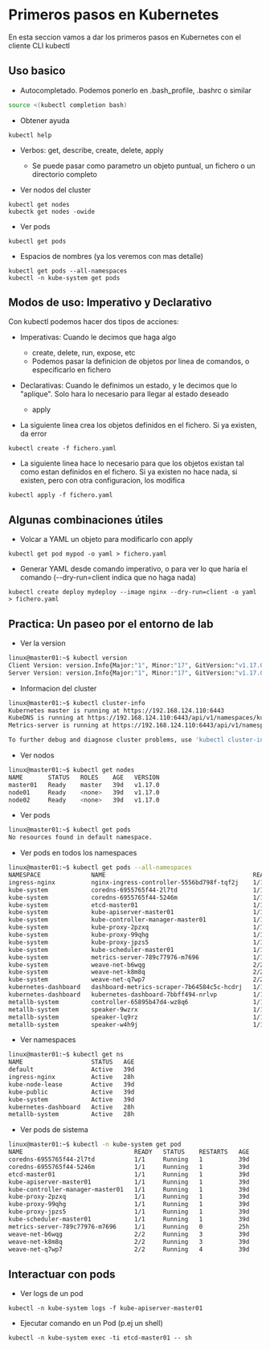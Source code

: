 # Primeros pasos en Kubernetes

En esta seccion vamos a dar los primeros pasos en Kubernetes con el cliente CLI kubectl

## Uso basico

  * Autocompletado. Podemos ponerlo en .bash_profile, .bashrc o similar

```bash
source <(kubectl completion bash)
```

  * Obtener ayuda

```
kubectl help
```

  * Verbos: get, describe, create, delete, apply
    * Se puede pasar como parametro un objeto puntual, un fichero o un directorio completo

  * Ver nodos del cluster

```
kubectl get nodes
kubectk get nodes -owide
```

  * Ver pods

```
kubectl get pods
```

  * Espacios de nombres (ya los veremos con mas detalle)

```
kubectl get pods --all-namespaces
kubectl -n kube-system get pods
```

## Modos de uso: Imperativo y Declarativo

Con kubectl podemos hacer dos tipos de acciones:

  * Imperativas: Cuando le decimos que haga algo
    * create, delete, run, expose, etc
    * Podemos pasar la definicion de objetos por linea de comandos, o especificarlo en fichero
  * Declarativas: Cuando le definimos un estado, y le decimos que lo "aplique". Solo hara lo necesario para llegar al estado deseado
    * apply

  * La siguiente linea crea los objetos definidos en el fichero. Si ya existen, da error

```
kubectl create -f fichero.yaml
```
  * La siguiente linea hace lo necesario para que los objetos existan tal como estan definidos en el fichero. Si ya existen no hace nada, si existen, pero con otra configuracion, los modifica

```
kubectl apply -f fichero.yaml
```

## Algunas combinaciones útiles

  * Volcar a YAML un objeto para modificarlo con apply

```
kubectl get pod mypod -o yaml > fichero.yaml
```

  * Generar YAML desde comando imperativo, o para ver lo que haría el comando (--dry-run=client indica que no haga nada)

```
kubectl create deploy mydeploy --image nginx --dry-run=client -o yaml > fichero.yaml
```

## Practica: Un paseo por el entorno de lab

  * Ver la version

```bash
linux@master01:~$ kubectl version 
Client Version: version.Info{Major:"1", Minor:"17", GitVersion:"v1.17.0", GitCommit:"70132b0f130acc0bed193d9ba59dd186f0e634cf", GitTreeState:"clean", BuildDate:"2019-12-07T21:20:10Z", GoVersion:"go1.13.4", Compiler:"gc", Platform:"linux/amd64"}
Server Version: version.Info{Major:"1", Minor:"17", GitVersion:"v1.17.0", GitCommit:"70132b0f130acc0bed193d9ba59dd186f0e634cf", GitTreeState:"clean", BuildDate:"2019-12-07T21:12:17Z", GoVersion:"go1.13.4", Compiler:"gc", Platform:"linux/amd64"}
```

  * Informacion del cluster

```bash
linux@master01:~$ kubectl cluster-info 
Kubernetes master is running at https://192.168.124.110:6443
KubeDNS is running at https://192.168.124.110:6443/api/v1/namespaces/kube-system/services/kube-dns:dns/proxy
Metrics-server is running at https://192.168.124.110:6443/api/v1/namespaces/kube-system/services/https:metrics-server:/proxy

To further debug and diagnose cluster problems, use 'kubectl cluster-info dump'.
```

  * Ver nodos

```bash
linux@master01:~$ kubectl get nodes
NAME       STATUS   ROLES    AGE   VERSION
master01   Ready    master   39d   v1.17.0
node01     Ready    <none>   39d   v1.17.0
node02     Ready    <none>   39d   v1.17.0
```

  * Ver pods

```bash
linux@master01:~$ kubectl get pods
No resources found in default namespace.
```

  * Ver pods en todos los namespaces

```bash
linux@master01:~$ kubectl get pods --all-namespaces
NAMESPACE              NAME                                         READY   STATUS    RESTARTS   AGE
ingress-nginx          nginx-ingress-controller-5556bd798f-tqf2j    1/1     Running   0          28h
kube-system            coredns-6955765f44-2l7td                     1/1     Running   1          39d
kube-system            coredns-6955765f44-5246m                     1/1     Running   1          39d
kube-system            etcd-master01                                1/1     Running   1          39d
kube-system            kube-apiserver-master01                      1/1     Running   1          39d
kube-system            kube-controller-manager-master01             1/1     Running   1          39d
kube-system            kube-proxy-2pzxq                             1/1     Running   1          39d
kube-system            kube-proxy-99qhg                             1/1     Running   1          39d
kube-system            kube-proxy-jpzs5                             1/1     Running   1          39d
kube-system            kube-scheduler-master01                      1/1     Running   1          39d
kube-system            metrics-server-789c77976-m7696               1/1     Running   0          25h
kube-system            weave-net-b6wqg                              2/2     Running   3          39d
kube-system            weave-net-k8m8q                              2/2     Running   3          39d
kube-system            weave-net-q7wp7                              2/2     Running   4          39d
kubernetes-dashboard   dashboard-metrics-scraper-7b64584c5c-hcdrj   1/1     Running   0          28h
kubernetes-dashboard   kubernetes-dashboard-7bbff494-nrlvp          1/1     Running   0          28h
metallb-system         controller-65895b47d4-wz8q6                  1/1     Running   0          28h
metallb-system         speaker-9wzrx                                1/1     Running   0          28h
metallb-system         speaker-lq9rz                                1/1     Running   0          28h
metallb-system         speaker-w4h9j                                1/1     Running   0          28h
```

  * Ver namespaces

```bash
linux@master01:~$ kubectl get ns
NAME                   STATUS   AGE
default                Active   39d
ingress-nginx          Active   28h
kube-node-lease        Active   39d
kube-public            Active   39d
kube-system            Active   39d
kubernetes-dashboard   Active   28h
metallb-system         Active   28h
```

  * Ver pods de sistema

```bash
linux@master01:~$ kubectl -n kube-system get pod
NAME                               READY   STATUS    RESTARTS   AGE
coredns-6955765f44-2l7td           1/1     Running   1          39d
coredns-6955765f44-5246m           1/1     Running   1          39d
etcd-master01                      1/1     Running   1          39d
kube-apiserver-master01            1/1     Running   1          39d
kube-controller-manager-master01   1/1     Running   1          39d
kube-proxy-2pzxq                   1/1     Running   1          39d
kube-proxy-99qhg                   1/1     Running   1          39d
kube-proxy-jpzs5                   1/1     Running   1          39d
kube-scheduler-master01            1/1     Running   1          39d
metrics-server-789c77976-m7696     1/1     Running   0          25h
weave-net-b6wqg                    2/2     Running   3          39d
weave-net-k8m8q                    2/2     Running   3          39d
weave-net-q7wp7                    2/2     Running   4          39d
```

## Interactuar con pods

  * Ver logs de un pod

```
kubectl -n kube-system logs -f kube-apiserver-master01
```

  * Ejecutar comando en un Pod (p.ej un shell)

```
kubectl -n kube-system exec -ti etcd-master01 -- sh
```
